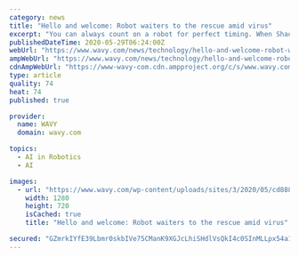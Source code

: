 ```yaml
---
category: news
title: "Hello and welcome: Robot waiters to the rescue amid virus"
excerpt: "You can always count on a robot for perfect timing. When Shaosong Hu saw robotic waiters serving food in China last fall, he knew exactly what he wanted for his"
publishedDateTime: 2020-05-29T06:24:00Z
webUrl: "https://www.wavy.com/news/technology/hello-and-welcome-robot-waiters-to-the-rescue-amid-virus/"
ampWebUrl: "https://www.wavy.com/news/technology/hello-and-welcome-robot-waiters-to-the-rescue-amid-virus/amp/"
cdnAmpWebUrl: "https://www-wavy-com.cdn.ampproject.org/c/s/www.wavy.com/news/technology/hello-and-welcome-robot-waiters-to-the-rescue-amid-virus/amp/"
type: article
quality: 74
heat: 74
published: true

provider:
  name: WAVY
  domain: wavy.com

topics:
  - AI in Robotics
  - AI

images:
  - url: "https://www.wavy.com/wp-content/uploads/sites/3/2020/05/cd8882238fca4e639fc2780457003fa9-1.jpg?w=1280&h=720&crop=1"
    width: 1280
    height: 720
    isCached: true
    title: "Hello and welcome: Robot waiters to the rescue amid virus"

secured: "GZmrkIYfE39Lbmr0skbIVe75CManK9XGJcLhiSHdlVsQkI4c0SInMLLpx54a1nW4eqDuIeKEbw6TYZcOYOwR0X7vxK3GgpWyNTXp03ZNoway9IqisUMrixJDxj/24BljG+15RBmLfTcyVxErnHXye+ML+JOaTocrRTk45HN8jDwl+upHNIRQUsI033jRCHIBVTEbL2btW6uiULwzwRZOGviuI4XTcy8pdPcF5yt1Sfvkl2AXDaUaCTHUR+yQJQTnZ5ceINbYFG8P5JhZIW8yV/lo28C1lPfw8vqty2BTUjGyYbXpfrVwsCNTnipDZ/1QPXCtgUomiHxGyCYd7YL3qT9zgNSsrxeGTEVIfCgk3sdHqK4m4RUdoQMUye1WKg0S28kQ4xKRgEWsQocDIuDQBv1j6Ma+4xX3qmLXtxNexR3Dkw1X5OpHp14DfQHILkt4LHAutomaqB1Ib7E5p4tm9mWo5ugC/hGa9ZWALKK83Bw=;g9t3b0ktqMqXfCqmK8qiGg=="
---
```


